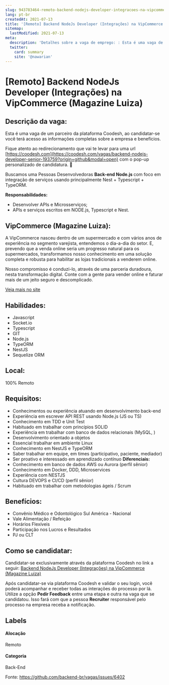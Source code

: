 ```yaml
---
slug: 943783464-remoto-backend-nodejs-developer-integracoes-na-vipcommerce-magazine-luiza
lang: pt-br
createdAt: 2021-07-13
title: '[Remoto] Backend NodeJs Developer (Integrações) na VipCommerce (Magazine Luiza) - Vaga de Emprego'
sitemap:
  lastModified: 2021-07-13
meta:
  description: 'Detalhes sobre a vaga de emprego: : Esta é uma vaga de um parceiro da plataforma Coodesh, ao candidatar-se você terá acesso as informações completas sobre a empresa e benefícios.  Fique atento ao redirecionamento que vai te levar para uma url [https://coodesh.com](https://coodesh.com/vagas/backend-nodejs-developer-senior-193759?origin=github&modal=open) com o pop-up personalizado de candidatura. 👋 <p>Buscamos uma Pessoas Desenvolvedoras <strong>Back-end Node.js </strong>com foco em integração de serviços usando principalmente Nest + Typescript + TypeORM.</p> <p></p> <p><strong>Responsabilidades:</strong></p> <ul> <li>Desenvolver APIs e Microsserviços;</li> <li>APIs e serviços escritos em NODE.js, Typescript e Nest.</li> </ul>'
  twitter:
    card: summary
    site: '@nawarian'
---
```


# [Remoto] Backend NodeJs Developer (Integrações) na VipCommerce (Magazine Luiza)

## Descrição da vaga: 
Esta é uma vaga de um parceiro da plataforma Coodesh, ao candidatar-se você terá acesso as informações completas sobre a empresa e benefícios.


Fique atento ao redirecionamento que vai te levar para uma url [https://coodesh.com](https://coodesh.com/vagas/backend-nodejs-developer-senior-193759?origin=github&modal=open) com o pop-up personalizado de candidatura. 👋
<p>Buscamos uma Pessoas Desenvolvedoras <strong>Back-end Node.js </strong>com foco em integração de serviços usando principalmente Nest + Typescript + TypeORM.</p>
<p></p>
<p><strong>Responsabilidades:</strong></p>
<ul>
<li>Desenvolver APIs e Microsserviços;</li>
<li>APIs e serviços escritos em NODE.js, Typescript e Nest.</li>
</ul>

## VipCommerce (Magazine Luiza): 
 <p>A VipCommerce nasceu dentro de um supermercado e com vários anos de experiência no segmento varejista, entendemos o dia-a-dia do setor. E, prevendo que a venda online seria um progresso natural para os supermercados, transformamos nosso conhecimento em uma solução completa e robusta para habilitar as lojas tradicionais a venderem online.</p>

<p>Nosso compromisso é conduzi-lo, através de uma parceria duradoura, nesta transformação digital. Conte com a gente para vender online e faturar mais de um jeito seguro e descomplicado.<br></p><a href='https://coodesh.com/empresas/vipcommerce'>Veja mais no site</a>

 ## Habilidades: 
 - Javascript 
- Socket.io 
- Typescript 
- GIT 
- Node.js 
- TypeORM 
- NestJS 
- Sequelize ORM
## Local: 
 100% Remoto
## Requisitos: 
 - Conhecimentos ou experiência atuando em desenvolvimento back-end 
- Experiência em escrever  API REST usando Node.js (JS ou TS) 
- Conhecimento em TDD e Unit Test 
- Habituado em trabalhar  com princípios SOLID 
- Experiência em trabalhar com banco de dados relacionais (MySQL, ) 
- Desenvolvimento orientado a objetos 
- Essencial trabalhar em ambiente Linux 
- Conhecimento em  NestJS e TypeORM 
- Saber trabalhar em equipe, em times (participativo, paciente, mediador) 
- Ser proativo e interessado em aprendizado contínuo
**Diferenciais:** 
 - Conhecimento em banco de dados AWS ou Aurora (perfil sênior) 
- Conhecimento em Docker, DDD, Microservices 
- Experiência com NESTJS 
- Cultura DEVOPS e CI/CD (perfil sênior) 
- Habituado em trabalhar com metodologias ágeis / Scrum
## Benefícios: 
 - Convênio Médico e Odontológico Sul América - Nacional 
- Vale Alimentação / Refeição 
- Horários Flexíveis 
- Participação nos Lucros e Resultados 
- PJ ou CLT
## Como se candidatar:
Candidatar-se exclusivamente através da plataforma Coodesh no link a seguir: [Backend NodeJs Developer (Integrações) na VipCommerce (Magazine Luiza)](https://coodesh.com/vagas/backend-nodejs-developer-senior-193759?origin=github&modal=open)


Após candidatar-se via plataforma Coodesh e validar o seu login, você poderá acompanhar e receber todas as interações do processo por lá. Utilize a opção <b>Pedir Feedback</b> entre uma etapa e outra na vaga que se candidatou. Isso fará com que a pessoa <b>Recruiter</b> responsável pelo processo na empresa receba a notificação.
## Labels
#### Alocação
Remoto
#### Categoria
Back-End

Fonte: https://github.com/backend-br/vagas/issues/6402